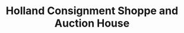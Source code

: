 ---
title: "Holland Consignment Shoppe and Auction House"
url: /windsor/holland-consignment-shoppe-and-auction-house/
shop: antiques
---